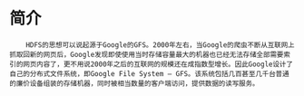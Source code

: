 # 简介

        HDFS的思想可以说起源于Google的GFS。2000年左右，当Google的爬虫不断从互联网上抓取回新的网页后，Google发现即使使用当时存储容量最大的机器也已经无法存储全部需要索引的网页内容了，更不用说2000年之后的互联网的规模还在成指数型增长。因此Google设计了自己的分布式文件系统，即Google File System – GFS。该系统包括几百甚至几千台普通的廉价设备组装的存储机器，同时被相当数量的客户端访问，提供数据的读写服务。



### 



